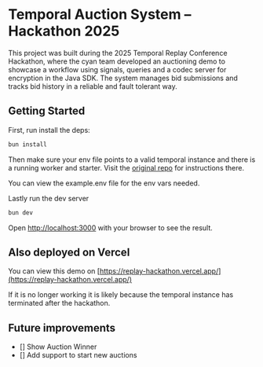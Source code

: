 # Temporal Auction System – Hackathon 2025

This project was built during the 2025 Temporal Replay Conference Hackathon, where the cyan team developed an auctioning demo to showcase a workflow using signals, queries and a codec server for encryption in the Java SDK. The system manages bid submissions and tracks bid history in a reliable and fault tolerant way.

## Getting Started

First, run install the deps:

```bash
bun install
```

Then make sure your env file points to a valid temporal instance and there is a running worker and starter.
Visit the [original repo](https://github.com/tomwheeler/hackathon-auction) for instructions there.

You can view the example.env file for the env vars needed.

Lastly run the dev server

```bash
bun dev
```

Open [http://localhost:3000](http://localhost:3000) with your browser to see the result.

## Also deployed on Vercel

You can view this demo on [https://replay-hackathon.vercel.app/](https://replay-hackathon.vercel.app/)

If it is no longer working it is likely because the temporal instance has terminated after the hackathon.

## Future improvements

- [] Show Auction Winner
- [] Add support to start new auctions
